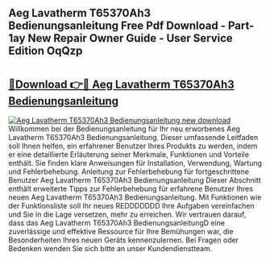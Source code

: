 ## Aeg Lavatherm T65370Ah3 Bedienungsanleitung Free Pdf Download - Part-1ay New Repair Owner Guide - User Service Edition OqQzp

# <h2><a href="http://df3dqkt.blite.top/?on=Aeg+Lavatherm+T65370Ah3+Bedienungsanleitung">🔗Download 👉🔴 Aeg Lavatherm T65370Ah3 Bedienungsanleitung</a></h2>

[![Aeg Lavatherm T65370Ah3 Bedienungsanleitung new download](https://i.imgur.com/lujVjoI.png)](http://df3dqkt.blite.top/?on=Aeg+Lavatherm+T65370Ah3+Bedienungsanleitung)
Willkommen bei der Bedienungsanleitung für Ihr neu erworbenes Aeg Lavatherm T65370Ah3 Bedienungsanleitung. Dieser umfassende Leitfaden soll Ihnen helfen, ein erfahrener Benutzer Ihres Produkts zu werden, indem er eine detaillierte Erläuterung seiner Merkmale, Funktionen und Vorteile enthält. Sie finden klare Anweisungen für Installation, Verwendung, Wartung und Fehlerbehebung. Anleitung zur Fehlerbehebung für fortgeschrittene Benutzer Aeg Lavatherm T65370Ah3 Bedienungsanleitung Dieser Abschnitt enthält erweiterte Tipps zur Fehlerbehebung für erfahrene Benutzer Ihres neuen Aeg Lavatherm T65370Ah3 Bedienungsanleitung. Mit Funktionen wie der Funktionsliste soll Ihr neues REDDDDDDD Ihre Aufgaben vereinfachen und Sie in die Lage versetzen, mehr zu erreichen. Wir vertrauen darauf, dass das Aeg Lavatherm T65370Ah3 BedienungsanleitungD eine zuverlässige und effektive Ressource für Ihre Bemühungen war, die Besonderheiten Ihres neuen Geräts kennenzulernen. Bei Fragen oder Bedenken wenden Sie sich bitte an unser Kundendienstteam.

